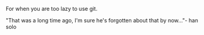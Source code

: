For when you are too lazy to use git.

"That was a long time ago, I'm sure he's forgotten about that by now..."- han solo
